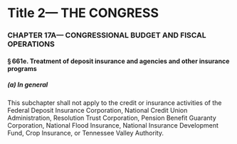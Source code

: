
# Title 2— THE CONGRESS
### CHAPTER 17A— CONGRESSIONAL BUDGET AND FISCAL OPERATIONS
#### § 661e. Treatment of deposit insurance and agencies and other insurance programs
##### (a) In general

This subchapter shall not apply to the credit or insurance activities of the Federal Deposit Insurance Corporation, National Credit Union Administration, Resolution Trust Corporation, Pension Benefit Guaranty Corporation, National Flood Insurance, National Insurance Development Fund, Crop Insurance, or Tennessee Valley Authority.
